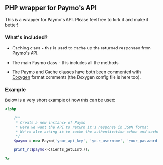 ## PHP wrapper for Paymo's API

This is a wrapper for Paymo's API. Please feel free to fork it and make it better!

### What's included?

- Caching class - this is used to cache up the returned responses from Paymo's API.

- The main Paymo class - this includes all the methods 

- The Paymo and Cache classes have both been commented with [Doxygen](http://www.stack.nl/~dimitri/doxygen/) format comments (the Doxygen config file is here too).

### Example

Below is a very short example of how this can be used:

```php
<?php
	
	/**
	 * Create a new instance of Paymo
	 * Here we want the API to return it's response in JSON format
	 * We're also asking it to cache the authentication token and cache the API response
	 */ 
	$paymo = new Paymo('your_api_key', 'your_username', 'your_password', true, true, 'json');
	
	print_r($paymo->clients_getList());
	
?>
```